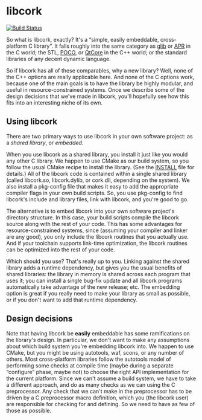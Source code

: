 # libcork

[![Build Status](https://img.shields.io/travis/redjack/libcork/develop.svg)](https://travis-ci.org/redjack/libcork)

So what is libcork, exactly?  It's a “simple, easily embeddable,
cross-platform C library”.  It falls roughly into the same category as
[glib](http://library.gnome.org/devel/glib/) or
[APR](http://apr.apache.org/) in the C world; the STL,
[POCO](http://pocoproject.org/), or [QtCore](http://qt.nokia.com/)
in the C++ world; or the standard libraries of any decent dynamic
language.

So if libcork has all of these comparables, why a new library?  Well,
none of the C++ options are really applicable here.  And none of the C
options work, because one of the main goals is to have the library be
highly modular, and useful in resource-constrained systems.  Once we
describe some of the design decisions that we've made in libcork, you'll
hopefully see how this fits into an interesting niche of its own.

## Using libcork

There are two primary ways to use libcork in your own software project:
as a _shared library_, or _embedded_.

When you use libcork as a shared library, you install it just like you
would any other C library.  We happen to use CMake as our build system,
so you follow the usual CMake recipe to install the library.  (See the
[INSTALL](INSTALL) file for details.)  All of the libcork code is
contained within a single shared library (called libcork.so,
libcork.dylib, or cork.dll, depending on the system).  We also install a
pkg-config file that makes it easy to add the appropriate compiler flags
in your own build scripts.  So, you use pkg-config to find libcork's
include and library files, link with libcork, and you're good to go.

The alternative is to embed libcork into your own software project's
directory structure.  In this case, your build scripts compile the
libcork source along with the rest of your code.  This has some
advantages for resource-constrained systems, since (assuming your
compiler and linker are any good), you only include the libcork routines
that you actually use.  And if your toolchain supports link-time
optimization, the libcork routines can be optimized into the rest of
your code.

Which should you use?  That's really up to you.  Linking against the
shared library adds a runtime dependency, but gives you the usual
benefits of shared libraries: the library in memory is shared across
each program that uses it; you can install a single bug-fix update and
all libcork programs automatically take advantage of the new release;
etc.  The embedding option is great if you really need to make your
library as small as possible, or if you don't want to add that runtime
dependency.

## Design decisions

Note that having libcork be **easily** embeddable has some ramifications
on the library's design.  In particular, we don't want to make any
assumptions about which build system you're embedding libcork into.  We
happen to use CMake, but you might be using autotools, waf, scons, or
any number of others.  Most cross-platform libraries follow the
autotools model of performing some checks at compile time (maybe during
a separate “configure” phase, maybe not) to choose the right API
implementation for the current platform.  Since we can't assume a build
system, we have to take a different approach, and do as many checks as
we can using the C preprocessor.  Any check that we can't make in the
preprocessor has to be driven by a C preprocessor macro definition,
which you (the libcork user) are responsible for checking for and
defining.  So we need to have as few of those as possible.
